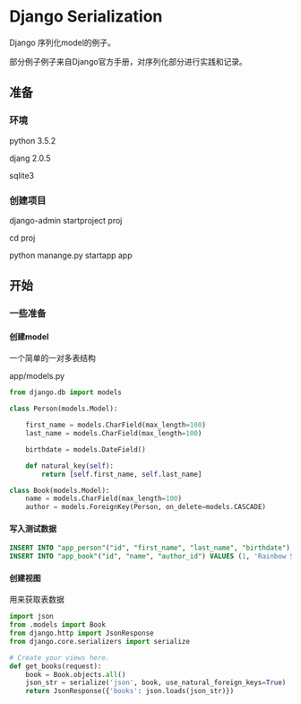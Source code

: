 # Django Serialization

Django 序列化model的例子。

部分例子例子来自Django官方手册，对序列化部分进行实践和记录。

## 准备

### 环境

python 3.5.2

djang 2.0.5

sqlite3

### 创建项目

django-admin startproject proj

cd proj

python manange.py startapp app

## 开始

### 一些准备

#### 创建model

一个简单的一对多表结构

app/models.py

```python
from django.db import models

class Person(models.Model):

    first_name = models.CharField(max_length=100)
    last_name = models.CharField(max_length=100)

    birthdate = models.DateField()

    def natural_key(self):
        return [self.first_name, self.last_name]

class Book(models.Model):
    name = models.CharField(max_length=100)
    author = models.ForeignKey(Person, on_delete=models.CASCADE)
```

#### 写入测试数据

```sql
INSERT INTO "app_person"("id", "first_name", "last_name", "birthdate") VALUES ('1', 'Tom', 'Clancy', '1947/04/12');
INSERT INTO "app_book"("id", "name", "author_id") VALUES (1, 'Rainbow Six', 1);
```

#### 创建视图

用来获取表数据

```python
import json
from .models import Book
from django.http import JsonResponse
from django.core.serializers import serialize

# Create your views here.
def get_books(request):
    book = Book.objects.all()
    json_str = serialize('json', book, use_natural_foreign_keys=True)
    return JsonResponse({'books': json.loads(json_str)})
```

